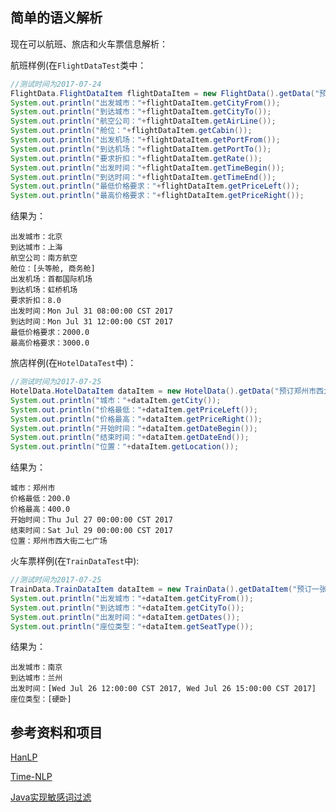## 简单的语义解析

现在可以航班、旅店和火车票信息解析：

航班样例(在`FlightDataTest`类中：

```Java
//测试时间为2017-07-24
FlightData.FlightDataItem flightDataItem = new FlightData().getData("预订一个下周一上午8点到12点之间从北京首都国际机场到上海虹桥机场的头等舱或商务舱航班，要南方航空的，价格8折以内,两千到三千元");
System.out.println("出发城市："+flightDataItem.getCityFrom());
System.out.println("到达城市："+flightDataItem.getCityTo());
System.out.println("航空公司："+flightDataItem.getAirLine());
System.out.println("舱位："+flightDataItem.getCabin());
System.out.println("出发机场："+flightDataItem.getPortFrom());
System.out.println("到达机场："+flightDataItem.getPortTo());
System.out.println("要求折扣："+flightDataItem.getRate());
System.out.println("出发时间："+flightDataItem.getTimeBegin());
System.out.println("到达时间："+flightDataItem.getTimeEnd());
System.out.println("最低价格要求："+flightDataItem.getPriceLeft());
System.out.println("最高价格要求："+flightDataItem.getPriceRight());
```

结果为：

```
出发城市：北京
到达城市：上海
航空公司：南方航空
舱位：[头等舱, 商务舱]
出发机场：首都国际机场
到达机场：虹桥机场
要求折扣：8.0
出发时间：Mon Jul 31 08:00:00 CST 2017
到达时间：Mon Jul 31 12:00:00 CST 2017
最低价格要求：2000.0
最高价格要求：3000.0
```
旅店样例(在`HotelDataTest`中)：
```Java
//测试时间为2017-07-25
HotelData.HotelDataItem dataItem = new HotelData().getData("预订郑州市西大街二七广场附近的酒店两晚，后天入住，价格200-400");
System.out.println("城市："+dataItem.getCity());
System.out.println("价格最低："+dataItem.getPriceLeft());
System.out.println("价格最高："+dataItem.getPriceRight());
System.out.println("开始时间："+dataItem.getDateBegin());
System.out.println("结束时间："+dataItem.getDateEnd());
System.out.println("位置："+dataItem.getLocation());
```
结果为：
```
城市：郑州市
价格最低：200.0
价格最高：400.0
开始时间：Thu Jul 27 00:00:00 CST 2017
结束时间：Sat Jul 29 00:00:00 CST 2017
位置：郑州市西大街二七广场
```
火车票样例(在`TrainDataTest`中):
```Java
//测试时间为2017-07-25
TrainData.TrainDataItem dataItem = new TrainData().getDataItem("预订一张从南京到兰州的硬卧，明天中午12点到下午三点之间发车");
System.out.println("出发城市："+dataItem.getCityFrom());
System.out.println("到达城市："+dataItem.getCityTo());
System.out.println("出发时间："+dataItem.getDates());
System.out.println("座位类型："+dataItem.getSeatType());
```

结果为：
```
出发城市：南京
到达城市：兰州
出发时间：[Wed Jul 26 12:00:00 CST 2017, Wed Jul 26 15:00:00 CST 2017]
座位类型：[硬卧]
```

## 参考资料和项目

[HanLP](https://github.com/hankcs/HanLP)

[Time-NLP](https://github.com/shinyke/Time-NLP)

[Java实现敏感词过滤](http://cmsblogs.com/?p=1031)

